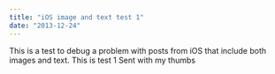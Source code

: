 ```yaml
---
title: "iOS image and text test 1"
date: "2013-12-24"
---
```


<div class="content">
<p>This is a test to debug a problem with posts from iOS that include both images
and text. This is test 1 Sent with my thumbs</p>
<p><a href="assets/140-photo.jpg" target="_blank"> <img alt="" src="/preposterous/assets/140-photo.jpg"/> </a></p>
</div>

